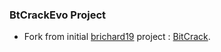 ### BtCrackEvo Project

- Fork from initial [brichard19](https://github.com/brichard19) project : [BitCrack](https://github.com/brichard19/BitCrack).

<!--
**BitCrackEvo/BitCrackEvo** is a ✨ _special_ ✨ repository because its `README.md` (this file) appears on your GitHub profile.

Here are some ideas to get you started:

- 🔭 I’m currently working on ...
- 🌱 I’m currently learning ...
- 👯 I’m looking to collaborate on ...
- 🤔 I’m looking for help with ...
- 💬 Ask me about ...
- 📫 How to reach me: ...
- 😄 Pronouns: ...
- ⚡ Fun fact: ...
-->
